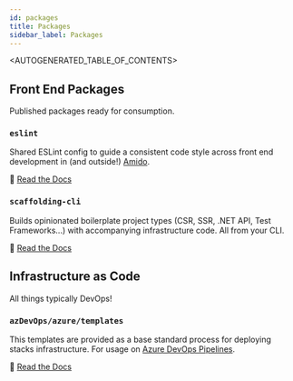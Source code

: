 ```yaml
---
id: packages
title: Packages
sidebar_label: Packages
---
```


<AUTOGENERATED_TABLE_OF_CONTENTS>

## Front End Packages

Published packages ready for consumption.

### `eslint`

Shared ESLint config to guide a consistent code style across front end development in (and outside!) [Amido](https://amido.com).

📖 [Read the Docs](https://github.com/amido/stacks-webapp-template/blob/master/packages/eslint-config/README.md)

### `scaffolding-cli`

Builds opinionated boilerplate project types (CSR, SSR, .NET API, Test Frameworks...) with accompanying infrastructure code. All from your CLI.

📖 [Read the Docs](https://github.com/amido/stacks-webapp-template/blob/master/packages/scaffolding-cli/README.md)

## Infrastructure as Code

All things typically DevOps!

### `azDevOps/azure/templates`

This templates are provided as a base standard process for deploying stacks infrastructure. For usage on [Azure DevOps Pipelines](https://azure.microsoft.com/en-gb/services/devops/pipelines/).

📖 [Read the Docs](https://github.com/amido/stacks-pipeline-templates/blob/master/README.md)
